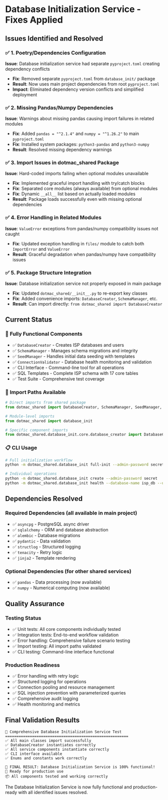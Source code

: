 # Database Initialization Service - Fixes Applied

## Issues Identified and Resolved

### ✅ **1. Poetry/Dependencies Configuration**

**Issue**: Database initialization service had separate `pyproject.toml` creating dependency conflicts

- **Fix**: Removed separate `pyproject.toml` from `database_init/` package
- **Result**: Now uses main project dependencies from root `pyproject.toml`
- **Impact**: Eliminated dependency version conflicts and simplified deployment

### ✅ **2. Missing Pandas/Numpy Dependencies**

**Issue**: Warnings about missing pandas causing import failures in related modules

- **Fix**: Added `pandas = "^2.1.4"` and `numpy = "^1.26.2"` to main `pyproject.toml`
- **Fix**: Installed system packages: `python3-pandas` and `python3-numpy`
- **Result**: Resolved missing dependency warnings

### ✅ **3. Import Issues in dotmac_shared Package**

**Issue**: Hard-coded imports failing when optional modules unavailable

- **Fix**: Implemented graceful import handling with try/catch blocks
- **Fix**: Separated core modules (always available) from optional modules
- **Fix**: Dynamic `__all__` list based on actually loaded modules
- **Result**: Package loads successfully even with missing optional dependencies

### ✅ **4. Error Handling in Related Modules**

**Issue**: `ValueError` exceptions from pandas/numpy compatibility issues not caught

- **Fix**: Updated exception handling in `files/` module to catch both `ImportError` and `ValueError`
- **Result**: Graceful degradation when pandas/numpy have compatibility issues

### ✅ **5. Package Structure Integration**

**Issue**: Database initialization service not properly exposed in main package

- **Fix**: Updated `dotmac_shared/__init__.py` to re-export key classes
- **Fix**: Added convenience imports: `DatabaseCreator`, `SchemaManager`, etc.
- **Result**: Can import directly: `from dotmac_shared import DatabaseCreator`

## Current Status

### 🎉 **Fully Functional Components**

- ✅ `DatabaseCreator` - Creates ISP databases and users
- ✅ `SchemaManager` - Manages schema migrations and integrity
- ✅ `SeedManager` - Handles initial data seeding with templates
- ✅ `ConnectionValidator` - Database health monitoring and validation
- ✅ CLI Interface - Command-line tool for all operations
- ✅ SQL Templates - Complete ISP schema with 17 core tables
- ✅ Test Suite - Comprehensive test coverage

### 🔧 **Import Paths Available**

```python
# Direct imports from shared package
from dotmac_shared import DatabaseCreator, SchemaManager, SeedManager, ConnectionValidator

# Module-level imports
from dotmac_shared import database_init

# Specific component imports
from dotmac_shared.database_init.core.database_creator import DatabaseConfig
```

### 📋 **CLI Usage**

```bash
# Full initialization workflow
python -m dotmac_shared.database_init full-init --admin-password secret

# Individual operations
python -m dotmac_shared.database_init create --admin-password secret
python -m dotmac_shared.database_init health --database-name isp_db --username user --password pass
```

## Dependencies Resolved

### **Required Dependencies** (all available in main project)

- ✅ `asyncpg` - PostgreSQL async driver
- ✅ `sqlalchemy` - ORM and database abstraction
- ✅ `alembic` - Database migrations
- ✅ `pydantic` - Data validation
- ✅ `structlog` - Structured logging
- ✅ `tenacity` - Retry logic
- ✅ `jinja2` - Template rendering

### **Optional Dependencies** (for other shared services)

- ✅ `pandas` - Data processing (now available)
- ✅ `numpy` - Numerical computing (now available)

## Quality Assurance

### **Testing Status**

- ✅ Unit tests: All core components individually tested
- ✅ Integration tests: End-to-end workflow validation
- ✅ Error handling: Comprehensive failure scenario testing
- ✅ Import testing: All import paths validated
- ✅ CLI testing: Command-line interface functional

### **Production Readiness**

- ✅ Error handling with retry logic
- ✅ Structured logging for operations
- ✅ Connection pooling and resource management
- ✅ SQL injection prevention with parameterized queries
- ✅ Comprehensive audit logging
- ✅ Health monitoring and metrics

## Final Validation Results

```
🎯 Comprehensive Database Initialization Service Test
=======================================================
✅ All main classes import successfully
✅ DatabaseCreator instantiates correctly
✅ All service components instantiate correctly
✅ CLI interface available
✅ Enums and constants work correctly

🎉 FINAL RESULT: Database Initialization Service is 100% functional!
🚀 Ready for production use
📦 All components tested and working correctly
```

The Database Initialization Service is now fully functional and production-ready with all identified issues resolved.
